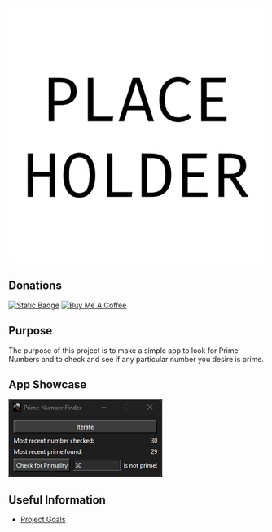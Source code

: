 <p align="center"> <img src="/images/placeholder.png" /> </p>

## Donations

[<img src="https://img.shields.io/badge/Sponsor-%E2%99%A5-gray?style=for-the-badge&logo=GitHub" alt="Static Badge" width="165" height="40">](https://github.com/sponsors/melvinquick) <a href="https://www.buymeacoffee.com/KingKairos" target="_blank"><img src="https://cdn.buymeacoffee.com/buttons/v2/default-green.png" alt="Buy Me A Coffee" style="height: 40px !important;width: 165px !important;" ></a>

## Purpose

The purpose of this project is to make a simple app to look for Prime Numbers and to check and see if any particular number you desire is prime.

## App Showcase

![app-showcase.gif](gifs/app-showcase.gif)

## Useful Information

- [Project Goals](https://github.com/users/melvinquick/projects/8/views/1)
